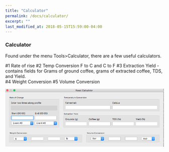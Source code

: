 ```yaml
---
title: "Calculator"
permalink: /docs/calculator/
excerpt: ""
last_modified_at: 2018-05-15T15:59:00-04:00
---
```


### Calculator

Found under the menu Tools>Calculator, there are a few useful calculators.

#1 Rate of rise
#2 Temp Conversion F to C and C to F
#3 Extraction Yield - contains fields for Grams of ground coffee, grams of extracted coffee, TDS, and Yield.  
#4 Weight Conversion
#5 Volume Conversion

![calculator](/assets/images/gsg/Calculator.png)

